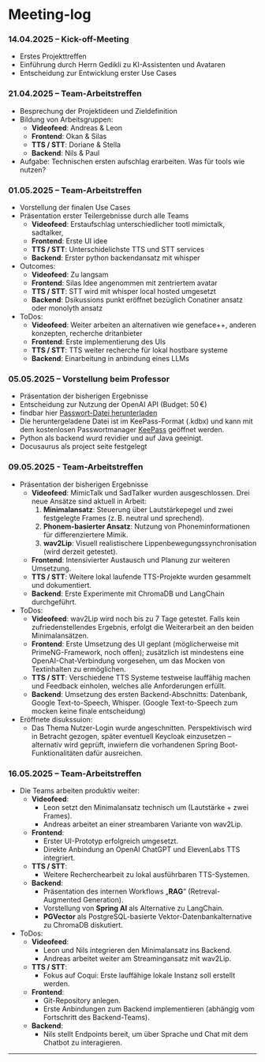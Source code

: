 # Meeting-log

### 14.04.2025 – Kick-off-Meeting
- Erstes Projekttreffen
- Einführung durch Herrn Gedikli zu KI-Assistenten und Avataren
- Entscheidung zur Entwicklung erster Use Cases

### 21.04.2025 – Team-Arbeitstreffen
- Besprechung der Projektideen und Zieldefinition
- Bildung von Arbeitsgruppen:
  - **Videofeed**: Andreas & Leon  
  - **Frontend**: Okan & Silas  
  - **TTS / STT**: Doriane & Stella  
  - **Backend**: Nils & Paul
- Aufgabe: Technischen ersten aufschlag erarbeiten. Was für tools wie nutzen?

### 01.05.2025 – Team-Arbeitstreffen
- Vorstellung der finalen Use Cases
- Präsentation erster Teilergebnisse durch alle Teams
    - **Videofeed**: Erstaufschlag unterschiedlicher tootl mimictalk, sadtalker, 
    - **Frontend**: Erste UI idee 
    - **TTS / STT**: Unterschidelichste TTS und STT services
    - **Backend**: Erster python backendansatz mit whisper
- Outcomes:
    - **Videofeed**: Zu langsam
    - **Frontend**: Silas Idee angenommen mit zentriertem avatar
    - **TTS / STT**: STT wird mit whisper local hosted umgesetzt
    - **Backend**: Dsikussions punkt eröffnet bezüglich Conatiner ansatz oder monolyth ansatz
- ToDos: 
    - **Videofeed**: Weiter arbeiten an alternativen wie geneface++, anderen konzepten, recherche dritanbieter
    - **Frontend**: Erste implementierung des UIs
    - **TTS / STT**: TTS weiter recherche für lokal hostbare systeme
    - **Backend**: Einarbeitung in anbindung eines LLMs

### 05.05.2025 – Vorstellung beim Professor
- Präsentation der bisherigen Ergebnisse
- Entscheidung zur Nutzung der OpenAI API (Budget: 50 €)
- findbar hier [Passwort-Datei herunterladen](\/downloads\AvatarProjekt.kdbx) 
- Die heruntergeladene Datei ist im KeePass-Format (.kdbx) und kann mit dem kostenlosen Passwortmanager [KeePass](https://keepass.info/download.html) geöffnet werden.
- Python als backend wurd revidier und auf Java geeinigt. 
- Docusaurus als project seite festgelegt

### 09.05.2025 - Team-Arbeitstreffen
- Präsentation der bisherigen Ergebnisse
    - **Videofeed**: MimicTalk und SadTalker wurden ausgeschlossen. Drei neue Ansätze sind aktuell in Arbeit:
        1. **Minimalansatz**: Steuerung über Lautstärkepegel und zwei festgelegte Frames (z. B. neutral und sprechend).
        2. **Phonem-basierter Ansatz**: Nutzung von Phoneminformationen für differenziertere Mimik.
        3. **wav2Lip**: Visuell realistischere Lippenbewegungssynchronisation (wird derzeit getestet).
    - **Frontend**: Intensivierter Austausch und Planung zur weiteren Umsetzung.
    - **TTS / STT**: Weitere lokal laufende TTS-Projekte wurden gesammelt und dokumentiert.
    - **Backend**: Erste Experimente mit ChromaDB und LangChain durchgeführt.
- ToDos: 
    - **Videofeed**: wav2Lip wird noch bis zu 7 Tage getestet. Falls kein zufriedenstellendes Ergebnis, erfolgt die Weiterarbeit an den beiden Minimalansätzen.
    - **Frontend**: Erste Umsetzung des UI geplant (möglicherweise mit PrimeNG-Framework, noch offen); zusätzlich ist mindestens eine OpenAI-Chat-Verbindung vorgesehen, um das Mocken von Textinhalten zu ermöglichen.
    - **TTS / STT**: Verschiedene TTS Systeme testweise lauffähig machen und Feedback einholen, welches alle Anforderungen erfüllt.
    - **Backend**: Umsetzung des ersten Backend-Abschnitts: Datenbank, Google Text-to-Speech, Whisper. (Google Text-to-Speech zum mocken keine finale entscheidung)
- Eröffnete disukssuion:
    - Das Thema Nutzer-Login wurde angeschnitten. Perspektivisch wird in Betracht gezogen, später eventuell Keycloak einzusetzen – alternativ wird geprüft, inwiefern die vorhandenen Spring Boot-Funktionalitäten dafür ausreichen.

### 16.05.2025 – Team-Arbeitstreffen
- Die Teams arbeiten produktiv weiter:
    - **Videofeed**:  
        - Leon setzt den Minimalansatz technisch um (Lautstärke + zwei Frames).  
        - Andreas arbeitet an einer streambaren Variante von wav2Lip.  
    - **Frontend**:  
        - Erster UI-Prototyp erfolgreich umgesetzt.  
        - Direkte Anbindung an OpenAI ChatGPT und ElevenLabs TTS integriert.  
    - **TTS / STT**:  
        - Weitere Recherchearbeit zu lokal ausführbaren TTS-Systemen.  
    - **Backend**:  
        - Präsentation des internen Workflows „**RAG**“ (Retreval-Augmented Generation).  
        - Vorstellung von **Spring AI** als Alternative zu LangChain.  
        - **PGVector** als PostgreSQL-basierte Vektor-Datenbankalternative zu ChromaDB diskutiert.  
- ToDos:
    - **Videofeed**:  
        - Leon und Nils integrieren den Minimalansatz ins Backend.  
        - Andreas arbeitet weiter am Streamingansatz mit wav2Lip.  
    - **TTS / STT**:  
        - Fokus auf Coqui: Erste lauffähige lokale Instanz soll erstellt werden.  
    - **Frontend**:  
        - Git-Repository anlegen.  
        - Erste Anbindungen zum Backend implementieren (abhängig vom Fortschritt des Backend-Teams).  
    - **Backend**:
        - Nils stellt Endpoints bereit, um über Sprache und Chat mit dem Chatbot zu interagieren.


---
